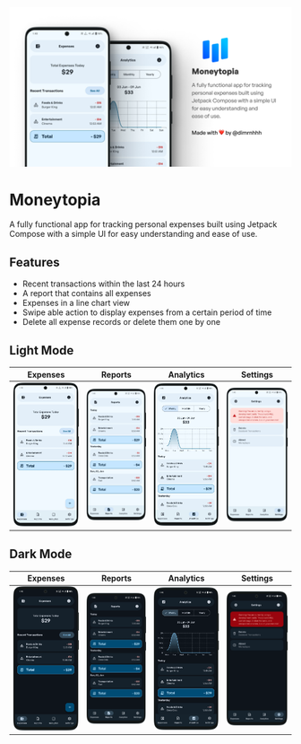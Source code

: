<img src="art/banner.png" alt="GtiHub Preview Card">

# Moneytopia
A fully functional app for tracking personal expenses built using Jetpack Compose with a simple UI for easy understanding and ease of use.

## Features
- Recent transactions within the last 24 hours
- A report that contains all expenses
- Expenses in a line chart view
- Swipe able action to display expenses from a certain period of time
- Delete all expense records or delete them one by one

## Light Mode
| Expenses                                         | Reports                                         | Analytics                                         | Settings                                         |
|--------------------------------------------------|-------------------------------------------------|---------------------------------------------------|--------------------------------------------------|
| <img src="art/1-light-expenses.png" width="350"> | <img src="art/2-light-reports.png" width="350"> | <img src="art/3-light-analytics.png" width="350"> | <img src="art/4-light-settings.png" width="350"> |

## Dark Mode
| Expenses                            | Reports                            | Analytics                            | Settings                            |
|-------------------------------------|------------------------------------|--------------------------------------|-------------------------------------|
| <img src="art/1-dark-expenses.png"> | <img src="art/2-dark-reports.png"> | <img src="art/3-dark-analytics.png"> | <img src="art/4-dark-settings.png"> |